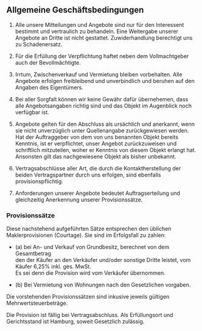 ## Allgemeine Geschäftsbedingungen

1. Alle unsere Mitteilungen und Angebote sind nur für den Interessent bestimmt und vertraulich zu behandeln. 
    Eine Weitergabe unserer Angebote an Dritte ist nicht gestattet. 
    Zuwiderhandlung berechtigt uns zu Schadenersatz.

2. Für die Erfüllung der Verpflichtung haftet neben dem Vollmachtgeber auch der Bevollmächtigte.

4. Irrtum, Zwischenverkauf und Vermietung bleiben vorbehalten. Alle Angebote erfolgen freibleibend und unverbindlich und beruhen auf den Angaben 
    des Eigentümers.

5. Bei aller Sorgfalt können wir keine Gewähr dafür übernehemen, dass alle Angebotsangaben richtig sind und das Objekt im Augenblick noch verfügbar ist.

6. Angebote gelten für den Abschluss als ursächlich und anerkannt, wenn sie nicht unverzüglich unter Quellenangabe zurückgewiesen werden. 
    Hat der Auftraggeber von dem von uns benannten Objekt bereits Kenntnis, ist er verpflichtet, unser Angebot zurückzuweisen und schriftlich 
    mitzuteilen, woher er Kenntnis von diesem Objekt erlangt hat. Ansonsten gilt das nachgewiesene Objekt als bisher unbekannt.

7. Vertragsabschlüsse aller Art, die durch die Kontaktherstellung der beiden Vertragspartner durch uns erfolgen, sind ebenfalls provisionspflichtig.

8. Anforderungen unserer Angebote bedeutet Auftragserteilung und gleichzeitig Anerkennung unserer Provisionssätze.
 
### Provisionssätze

Diese nachstehend aufgeführten Sätze entsprechen den üblichen Maklerprovisionen (Courtage).
Sie sind im Erfolgsfall zu zahlen:

- (a) bei An- und Verkauf von Grundbesitz, berechnet von dem Gesamtbetrag  
     den der Käufer an den Verkäufer und/oder sonstige  Dritte leistet, vom Käufer  6,25% inkl. ges. MwSt.  
     Es sei denn die Provision wird vom Verkäufer übernommen.

- (b) Bei Vermietung von Wohnungen nach den Gesetzlichen vorgaben.

Die vorstehenden Provisionssätzen sind inkusive jeweils gültigen Mehrwertsteuerbeträge.

Die Provision ist fällig bei Vertragsabschluss.
Als Erfüllungsort und Gerichtsstand ist Hamburg, soweit Gesetzlich zulässig.
